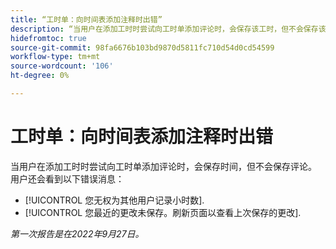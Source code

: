 ```yaml
---
title: “工时单：向时间表添加注释时出错”
description: “当用户在添加工时时尝试向工时单添加评论时，会保存该工时，但不会保存该评论。 用户还会看到错误消息。”
hidefromtoc: true
source-git-commit: 98fa6676b103bd9870d5811fc710d54d0cd54599
workflow-type: tm+mt
source-wordcount: '106'
ht-degree: 0%

---
```



# 工时单：向时间表添加注释时出错

当用户在添加工时时尝试向工时单添加评论时，会保存时间，但不会保存评论。 用户还会看到以下错误消息：

* [!UICONTROL 您无权为其他用户记录小时数].
* [!UICONTROL 您最近的更改未保存。刷新页面以查看上次保存的更改].

_第一次报告是在2022年9月27日。_

